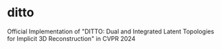 # ditto
Official Implementation of "DITTO: Dual and Integrated Latent Topologies for Implicit 3D Reconstruction" in CVPR 2024
